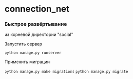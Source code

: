 # connection_net

### Быстрое развёртывание

из корневой директории "social"

Запустить сервер

`python manage.py runserver`

Применить миграции

`python manage.py make migrations`
`python manage.py migrate`
